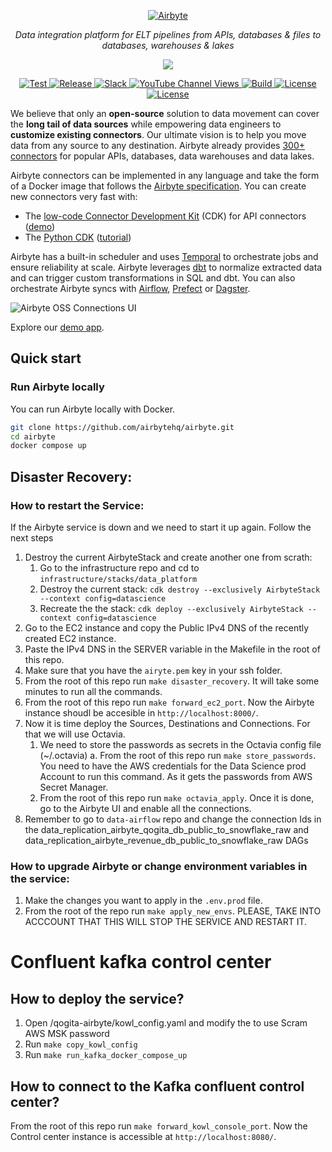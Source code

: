 <p align="center">
  <a href="https://airbyte.com"><img src="https://assets.website-files.com/605e01bc25f7e19a82e74788/624d9c4a375a55100be6b257_Airbyte_logo_color_dark.svg" alt="Airbyte"></a>
</p>
<p align="center">
    <em>Data integration platform for ELT pipelines from APIs, databases & files to databases, warehouses & lakes</em>
</p>
<p align="center">
<a href="https://https://developer.confluent.io/" target="_blank">
   <img src="https://developer.confluent.io/images/developer-logo.svg">
</a>
</p>
<p align="center">
<a href="https://github.com/airbytehq/airbyte/stargazers/" target="_blank">
    <img src="https://img.shields.io/github/stars/airbytehq/airbyte?style=social&label=Star&maxAge=2592000" alt="Test">
</a>
<a href="https://github.com/airbytehq/airbyte/releases" target="_blank">
    <img src="https://img.shields.io/github/v/release/airbytehq/airbyte?color=white" alt="Release">
</a>
<a href="https://airbytehq.slack.com/" target="_blank">
    <img src="https://img.shields.io/badge/slack-join-white.svg?logo=slack" alt="Slack">
</a>
<a href="https://www.youtube.com/c/AirbyteHQ/?sub_confirmation=1" target="_blank">
    <img alt="YouTube Channel Views" src="https://img.shields.io/youtube/channel/views/UCQ_JWEFzs1_INqdhIO3kmrw?style=social">
</a>
<a href="https://github.com/airbytehq/airbyte/actions/workflows/gradle.yml" target="_blank">
    <img src="https://img.shields.io/github/actions/workflow/status/airbytehq/airbyte/gradle.yml?branch=master" alt="Build">
</a>
<a href="https://github.com/airbytehq/airbyte/tree/master/docs/project-overview/licenses" target="_blank">
    <img src="https://img.shields.io/static/v1?label=license&message=MIT&color=white" alt="License">
</a>
<a href="https://github.com/airbytehq/airbyte/tree/master/docs/project-overview/licenses" target="_blank">
    <img src="https://img.shields.io/static/v1?label=license&message=ELv2&color=white" alt="License">
</a>
</p>

We believe that only an **open-source** solution to data movement can cover the **long tail of data sources** while empowering data engineers to **customize existing connectors**. Our ultimate vision is to help you move data from any source to any destination. Airbyte already provides [300+ connectors](https://docs.airbyte.com/integrations/) for popular APIs, databases, data warehouses and data lakes.

Airbyte connectors can be implemented in any language and take the form of a Docker image that follows the [Airbyte specification](https://docs.airbyte.com/understanding-airbyte/airbyte-protocol/). You can create new connectors very fast with:
 - The [low-code Connector Development Kit](https://docs.airbyte.com/connector-development/config-based/low-code-cdk-overview) (CDK) for API connectors ([demo](https://www.youtube.com/watch?v=i7VSL2bDvmw))
 - The [Python CDK](https://docs.airbyte.com/connector-development/cdk-python/) ([tutorial](https://docs.airbyte.com/connector-development/tutorials/cdk-speedrun))

Airbyte has a built-in scheduler and uses [Temporal](https://airbyte.com/blog/scale-workflow-orchestration-with-temporal) to orchestrate jobs and ensure reliability at scale. Airbyte leverages [dbt](https://www.youtube.com/watch?v=saXwh6SpeHA) to normalize extracted data and can trigger custom transformations in SQL and dbt. You can also orchestrate Airbyte syncs with [Airflow](https://docs.airbyte.com/operator-guides/using-the-airflow-airbyte-operator), [Prefect](https://docs.airbyte.com/operator-guides/using-prefect-task) or [Dagster](https://docs.airbyte.com/operator-guides/using-dagster-integration).

![Airbyte OSS Connections UI](https://user-images.githubusercontent.com/2302748/205949986-5207ca24-f1f0-41b1-97e1-a0745a0de55a.png)

Explore our [demo app](https://demo.airbyte.io/).

## Quick start

### Run Airbyte locally

You can run Airbyte locally with Docker.

```bash
git clone https://github.com/airbytehq/airbyte.git
cd airbyte
docker compose up
```

## Disaster Recovery:

### How to restart the Service:

If the Airbyte service is down and we need to start it up again. Follow the next steps

1. Destroy the current AirbyteStack and create another one from scrath:
    1. Go to the infrastructure repo and cd to `infrastructure/stacks/data_platform`
    2. Destroy the current stack: `cdk destroy --exclusively AirbyteStack --context config=datascience`
    3. Recreate the the stack: `cdk deploy --exclusively AirbyteStack --context config=datascience`
2. Go to the EC2 instance and copy the Public IPv4 DNS of the recently created EC2 instance.
3. Paste the IPv4 DNS in the SERVER variable in the Makefile in the root of this repo.
4. Make sure that you have the `airyte.pem` key in your ssh folder.
5. From the root of this repo run `make disaster_recovery`. It will take some minutes to run all the commands.
6. From the root of this repo run `make forward_ec2_port`. Now the Airbyte instance shoudl be accesible in `http://localhost:8000/`.
7. Now it is time deploy the Sources, Destinations and Connections. For that we will use Octavia.
    1. We need to store the passwords as secrets in the Octavia config file (~/.octavia)
        a. From the root of this repo run `make store_passwords`. You need to have the AWS credentials for the Data Science prod Account to run this command. As it gets the passwords from AWS Secret Manager.
    2. From the root of this repo run `make octavia_apply`. Once it is done, go to the Airbyte UI and enable all the connections.
8. Remember to go to `data-airflow` repo and change the connection Ids in the data_replication_airbyte_qogita_db_public_to_snowflake_raw and data_replication_airbyte_revenue_db_public_to_snowflake_raw DAGs

### How to upgrade Airbyte or change environment variables in the service:

1. Make the changes you want to apply in the `.env.prod` file.
2. From the root of the repo run `make apply_new_envs`. PLEASE, TAKE INTO ACCCOUNT THAT THIS WILL STOP THE SERVICE AND RESTART IT.

# Confluent kafka control center

## How to deploy the service?
1. Open /qogita-airbyte/kowl_config.yaml and modify the <password> to use Scram AWS MSK password
2. Run `make copy_kowl_config`
3. Run `make run_kafka_docker_compose_up`

## How to connect to the Kafka confluent control center?
From the root of this repo run `make forward_kowl_console_port`. Now the Control center instance is accessible at `http://localhost:8080/`.
